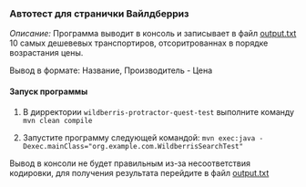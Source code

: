 ### Автотест для странички Вайлдберриз

_Описание:_ Программа выводит в консоль и записывает в файл [output.txt](output.txt) 10 самых дешевевых транспортиров,
отсоритрованнах в порядке возрастания цены.

Вывод в формате: Название, Производитель - Цена

#### Запуск программы

1. В дирректории `wildberris-protractor-quest-test` выполните команду `mvn clean compile`

2. Запустите программу следующей командой: `mvn exec:java -Dexec.mainClass="org.example.com.WildberrisSearchTest"`

Вывод в консоли не будет правильным из-за несоответствия кодировки,
для получения результата перейдите в файл [output.txt](output.txt)